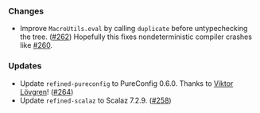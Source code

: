 ### Changes

* Improve `MacroUtils.eval` by calling `duplicate` before untypechecking
  the tree. ([#262][#262]) Hopefully this fixes nondeterministic compiler
  crashes like [#260][#260].

### Updates

* Update `refined-pureconfig` to PureConfig 0.6.0.
  Thanks to [Viktor Lövgren](https://github.com/vlovgr)!
  ([#264][#264])
* Update `refined-scalaz` to Scalaz 7.2.9.
  ([#258][#258])

[#258]: https://github.com/fthomas/refined/pull/258
[#260]: https://github.com/fthomas/refined/issues/260
[#262]: https://github.com/fthomas/refined/pull/262
[#264]: https://github.com/fthomas/refined/pull/264
